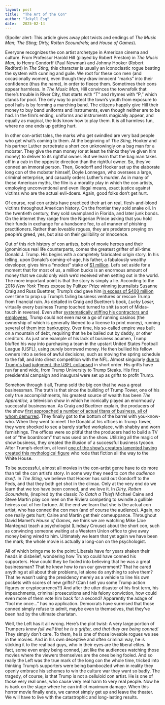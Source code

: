 ```yaml
---
layout: post
title:  "The Art of the Con"
author: "Jekyll Esq"
date:   2025-02-14
---
```

(Spoiler alert: This article gives away plot twists and endings of *The Music Man*; *The Sting*; *Dirty, Rotten Scoundrels*; and *House of Games*).

Everyone recognizes the con artist archetype in American cinema and culture. From Professor Harold Hill (played by Robert Preston) in *The Music Man,* to Henry Gondorff (Paul Newman) and Johnny Hooker (Robert Redford) in *The Sting,* this character is usually an iconoclastic rogue beating the system with cunning and guile. We root for these con men (and occasionally women), even though they draw innocent “marks” into their confidence (thus the name), in order to fleece them. Sometimes their cons appear harmless. In *The Music Man,* Hill convinces the townsfolk that there’s trouble in River City, that starts with “T” and rhymes with “P,” which stands for pool. The only way to protect the town’s youth from exposure to pool halls is by forming a marching band. The citizens happily give Hill their money to buy band uniforms and instruments, even though neither are to be had. In the film’s ending, uniforms and instruments magically appear, and equally as magical, the kids know how to play them. It is all harmless fun, where no one ends up getting hurt.

In other con-artist tales, the marks who get swindled are very bad people who get what’s coming to them. At the beginning of *The Sting,* Hooker and his partner Luther perpetrate a short con unknowingly on a bag man for a mobster. They give the man money (or at least he thinks they’ve given him money) to deliver to its rightful owner. But we learn that the bag man takes off in a cab in the opposite direction than the rightful owner. So, they’ve conned an immoral person. Then, Gondorff and Hooker set up the elaborate long con of the mobster himself, Doyle Lonnegan, who oversees a large, criminal enterprise, and casually orders Luther’s murder. As in many of these American myths, the film is a morality play in which the con artists, employing unconventional and even illegal means, exact justice against victims who are the actual evil-doers. Again, good folks don’t get hurt.

Of course, real con artists have practiced their art on real, flesh-and-blood victims throughout American history. On the frontier they sold snake oil. In the twentieth century, they sold swampland in Florida, and later junk bonds. On the internet they range from the Nigerian Prince asking that you hold their funds in exchange for a handsome fee, to all manner of phishing practitioners. Rather than loveable rogues, they are predators preying on people’s greed, yes, but also on their gullibility or innocence. 

Out of this rich history of con artists, both of movie heroes and their ignominious real life counterparts, comes the greatest grifter of all-time: Donald J. Trump. His begins with a completely fabricated origin story. In his telling, upon Donald’s coming-of-age, his father, a fabulously wealthy developer, gives him a “modest” stake of [$1 million](https://www.today.com/news/donald-trump-my-dad-gave-me-small-loan-1-million-t52166). Let’s set aside for a moment that for most of us, a million bucks is an enormous amount of money that we could only wish we’d received when setting out in the world. The more important point is that the story is simply a lie. According to the 2018 *New York Times* expose by Pulitzer Prize winning journalists Susanne Craig and Russ Buettner, Trump’s dad gave him [in excess of $400 million](https://www.nytimes.com/interactive/2018/10/02/us/politics/donald-trump-tax-schemes-fred-trump.html) over time to prop up Trump’s failing business ventures or rescue Trump from financial ruin. As detailed in Craig and Buettner’s book, *Lucky Loser,* virtually every business Trump touched turned to shit (a sort of Midas-touch in reverse). Even after [systematically stiffing his contractors and employees](https://www.wsj.com/articles/donald-trumps-business-plan-left-a-trail-of-unpaid-bills-1465504454), Trump could not even make a go of running casinos (the ownership of which is generally likened to a license to print money), running [several of them into bankruptcy](https://www.thoughtco.com/donald-trump-business-bankruptcies-4152019). Over time, his so-called empire was built on a mountain of debt, requiring that he be bailed out by daddy, or other creditors. As just one example of his lack of business acumen, Trump bluffed his way into purchasing a team in the upstart United States Football League (USFL), using purely borrowed money. He then bullied his fellow owners into a series of awful decisions, such as moving the spring schedule to the fall, and into direct competition with the NFL. Almost singularly [due to Trump's bad judgment, the USFL collapsed](https://www.esquire.com/news-politics/a41135/donald-trump-usfl/) in short order. His grifts have run far and wide, from Trump University to Trump Steaks. His first presidential campaign and inaugural were set up as grifts to profit Trump.

Somehow through it all, Trump sold the big con that he was a great businessman. The truth is that since the building of Trump Tower, one of his only true accomplishments, his greatest source of wealth has been *The Apprentice,* a television show in which he ironically played an enormously successful businessman. As Craig and Buettner explain, the producers of the show [first approached a number of actual titans of business, all of whom demurred](https://screenrant.com/the-apprentice-exec-reveals-if-he-created-a-monster-with-donald-trump/). They finally got to the bottom of the barrel with you-know-who. When they went to meet The Donald at his offices in Trump Tower, they were shocked to see a barely staffed workplace, with shabby and worn furnishings. The offices were so pitiful that the producers had to build a TV set of “the boardroom” that was used on the show. Utilizing all the magic of show business, they created the illusion of a successful business tycoon. After Trump’s election, at least [one of the show’s creators lamented having created this mythological figure](https://www.cnn.com/2024/10/18/business/video/trump-apprentice-executive-apology-digvid) who rode that fiction all the way to the White House.

To be successful, almost all movies in the con-artist genre have to do more than tell the con artist’s story. In some way they need to *con the audience itself*. In *The Sting,* we believe that Hooker has sold out Gondorff to the Feds, and that they both get shot in the climax. Only at the very end do we learn that we too have been conned, and we love it. In *Dirty, Rotten Scoundrels,* (inspired by the classic *To Catch a Thief*) Michael Caine and Steve Martin play con men on the Riviera competing to swindle a gullible heiress out of her fortune. At the end we learn that she is the actual con artist, who has conned the con men (and of course the audience). Again, no one really gets hurt; Caine and Martin get their comeuppance. Throughout David Mamet’s *House of Games,* we think we are watching Mike (Joe Mantegna) teach a psychologist (Lindsay Crouse) about the short con, such as convincing someone waiting at a Western Union office to give away money being wired to him. Ultimately we learn that yet again we have been the mark; the whole movie is actually a long-con on the psychologist. 

All of which brings me to the point: Liberals have for years shaken their heads in disbelief,  wondering how Trump could have conned his supporters. How could they be fooled into believing that he was a great businessman? That he knew how to run our government? That he cared anything at all about their problems, let alone do anything to solve them? That he wasn’t using the presidency merely as a vehicle to line his own pockets with scores of new grifts? (Can I sell you some Trump action figures or cryptocurrency?\!) And after the utter disaster of his first term, his impeachments, criminal prosecutions and his felony conviction, how could even more of them vote him back for a second? Apparently the adage of “fool me once...” has no application. Democrats have surmised that those conned simply refuse to admit, maybe even to themselves, that they’ve been had by the ultimate charlatan.

Well, the Left has it all wrong. Here’s the plot twist: A very large portion of Trumpers *know full well that he is a grifter, and that they are being conned\!* They simply don’t care. To them, he is one of those loveable rogues we see in the movies. And in his own deceptive and often criminal way, he is sticking it to the real bad guys, who in their eyes are the liberal elites. In fact, some even enjoy being conned, just like the audiences watching those movies where the viewers themselves are the ones being fooled. And so really the Left was the true mark of the long con the whole time, tricked into thinking Trump’s supporters were being bamboozled when in reality they openly embrace his schemes to win the culture war they want so badly. The tragedy, of course, is that Trump is not a celluloid con artist. He is one of those very real ones, who cause very real harm to very real people. Now he is back on the stage where he can inflict maximum damage. When this horror movie finally ends, we cannot simply get up and leave the theater. We will have to live with the catastrophic and long-lasting results.
